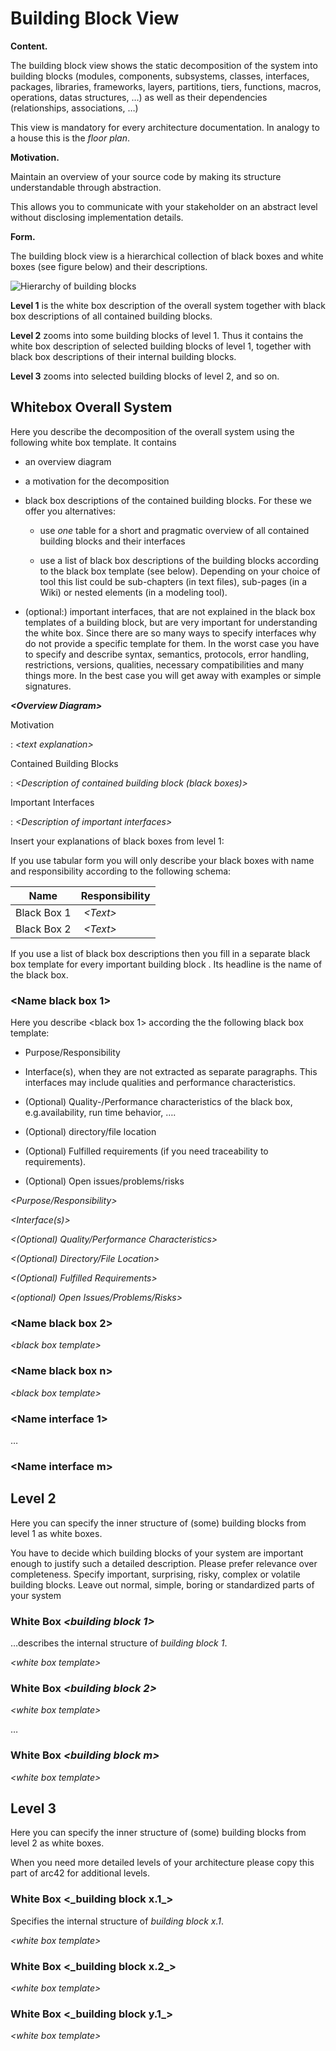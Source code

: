 Building Block View
===================

**Content.**

The building block view shows the static decomposition of the system
into building blocks (modules, components, subsystems, classes,
interfaces, packages, libraries, frameworks, layers, partitions, tiers,
functions, macros, operations, datas structures, …) as well as their
dependencies (relationships, associations, …)

This view is mandatory for every architecture documentation. In analogy
to a house this is the *floor plan*.

**Motivation.**

Maintain an overview of your source code by making its structure
understandable through abstraction.

This allows you to communicate with your stakeholder on an abstract
level without disclosing implementation details.

**Form.**

The building block view is a hierarchical collection of black boxes and
white boxes (see figure below) and their descriptions.

![Hierarchy of building blocks](/images/05_building_blocks-EN.png)

**Level 1** is the white box description of the overall system together
with black box descriptions of all contained building blocks.

**Level 2** zooms into some building blocks of level 1. Thus it contains
the white box description of selected building blocks of level 1,
together with black box descriptions of their internal building blocks.

**Level 3** zooms into selected building blocks of level 2, and so on.

Whitebox Overall System
-----------------------

Here you describe the decomposition of the overall system using the
following white box template. It contains

-   an overview diagram

-   a motivation for the decomposition

-   black box descriptions of the contained building blocks. For these
    we offer you alternatives:

    -   use *one* table for a short and pragmatic overview of all
        contained building blocks and their interfaces

    -   use a list of black box descriptions of the building blocks
        according to the black box template (see below). Depending on
        your choice of tool this list could be sub-chapters (in text
        files), sub-pages (in a Wiki) or nested elements (in a modeling
        tool).

-   (optional:) important interfaces, that are not explained in the
    black box templates of a building block, but are very important for
    understanding the white box. Since there are so many ways to specify
    interfaces why do not provide a specific template for them. In the
    worst case you have to specify and describe syntax, semantics,
    protocols, error handling, restrictions, versions, qualities,
    necessary compatibilities and many things more. In the best case you
    will get away with examples or simple signatures.

***&lt;Overview Diagram&gt;***

Motivation

:   *&lt;text explanation&gt;*

Contained Building Blocks

:   *&lt;Description of contained building block (black boxes)&gt;*

Important Interfaces

:   *&lt;Description of important interfaces&gt;*

Insert your explanations of black boxes from level 1:

If you use tabular form you will only describe your black boxes with
name and responsibility according to the following schema:

| **Name**             | **Responsibility**                           |
| -------------------- | -------------------------------------------- |
| Black Box 1          |  *&lt;Text&gt;*                              |
| Black Box 2          |  *&lt;Text&gt;*                              |

If you use a list of black box descriptions then you fill in a separate
black box template for every important building block . Its headline is
the name of the black box.

### &lt;Name black box 1&gt;

Here you describe &lt;black box 1&gt; according the the following black
box template:

-   Purpose/Responsibility

-   Interface(s), when they are not extracted as separate paragraphs.
    This interfaces may include qualities and performance
    characteristics.

-   (Optional) Quality-/Performance characteristics of the black box,
    e.g.availability, run time behavior, ….

-   (Optional) directory/file location

-   (Optional) Fulfilled requirements (if you need traceability to
    requirements).

-   (Optional) Open issues/problems/risks

*&lt;Purpose/Responsibility&gt;*

*&lt;Interface(s)&gt;*

*&lt;(Optional) Quality/Performance Characteristics&gt;*

*&lt;(Optional) Directory/File Location&gt;*

*&lt;(Optional) Fulfilled Requirements&gt;*

*&lt;(optional) Open Issues/Problems/Risks&gt;*

### &lt;Name black box 2&gt;

*&lt;black box template&gt;*

### &lt;Name black box n&gt;

*&lt;black box template&gt;*

### &lt;Name interface 1&gt;

…

### &lt;Name interface m&gt;

Level 2
-------

Here you can specify the inner structure of (some) building blocks from
level 1 as white boxes.

You have to decide which building blocks of your system are important
enough to justify such a detailed description. Please prefer relevance
over completeness. Specify important, surprising, risky, complex or
volatile building blocks. Leave out normal, simple, boring or
standardized parts of your system

### White Box *&lt;building block 1&gt;*

…describes the internal structure of *building block 1*.

*&lt;white box template&gt;*

### White Box *&lt;building block 2&gt;*

*&lt;white box template&gt;*

…
### White Box *&lt;building block m&gt;*

*&lt;white box template&gt;*

Level 3
-------

Here you can specify the inner structure of (some) building blocks from
level 2 as white boxes.

When you need more detailed levels of your architecture please copy this
part of arc42 for additional levels.

### White Box &lt;\_building block x.1\_&gt;

Specifies the internal structure of *building block x.1*.

*&lt;white box template&gt;*

### White Box &lt;\_building block x.2\_&gt;

*&lt;white box template&gt;*

### White Box &lt;\_building block y.1\_&gt;

*&lt;white box template&gt;*

